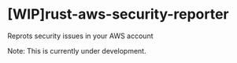 # [WIP]rust-aws-security-reporter
Reprots security issues in your AWS account

Note: This is currently under development.
